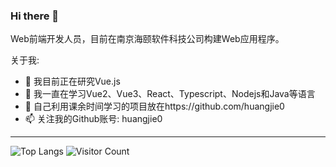 ### Hi there 👋

Web前端开发人员，目前在南京海颐软件科技公司构建Web应用程序。

关于我:

- 🔭 我目前正在研究Vue.js
- 🌱 我一直在学习Vue2、Vue3、React、Typescript、Nodejs和Java等语言
- 🤔 自己利用课余时间学习的项目放在https://github.com/huangjie0
- 📫 关注我的Github账号: huangjie0
---

![Top Langs](https://github-readme-stats.vercel.app/api/top-langs/?username=huangjie0&layout=compact&theme=tokyonight)
![Visitor Count](https://profile-counter.glitch.me/huangjie0/count.svg)






